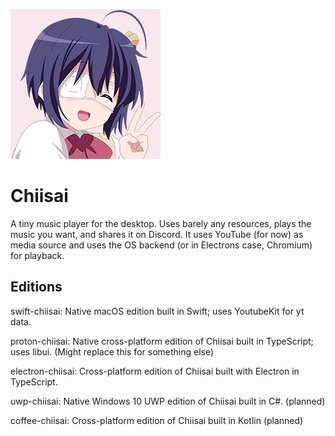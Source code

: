 ![](./swift-chiisai/Chiisai/Assets.xcassets/Rikka.imageset/Rikka.png)

# Chiisai

A tiny music player for the desktop. Uses barely any resources, plays the music you want, and shares it on Discord. It uses YouTube (for now) as media source and uses the OS backend (or in Electrons case, Chromium) for playback.

## Editions

swift-chiisai: Native macOS edition built in Swift; uses YoutubeKit for yt data.

proton-chiisai: Native cross-platform edition of Chiisai built in TypeScript; uses libui. (Might replace this for something else)

electron-chiisai: Cross-platform edition of Chiisai built with Electron in TypeScript.

uwp-chiisai: Native Windows 10 UWP edition of Chiisai built in C#. (planned)

coffee-chiisai: Cross-platform edition of Chiisai built in Kotlin (planned)

